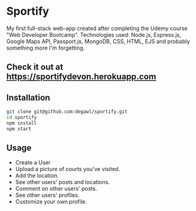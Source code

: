 # Sportify

My first full-stack web-app created after completing the Udemy course "Web Developer Bootcamp".
Technologies used: Node.js, Express.js, Google Maps API, Passport.js, MongoDB, CSS, HTML, EJS and probably something more I'm forgetting.

## Check it out at https://sportifydevon.herokuapp.com

## Installation

```sh
git clone git@github.com:degawl/sportify.git
cd sportify
npm install
npm start
```

## Usage

- Create a User
- Upload a picture of courts you've visited.
- Add the location.
- See other users' posts and locations.
- Comment on other users' posts.
- See other users' profiles.
- Customize your own profile.
